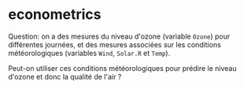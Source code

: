 # econometrics
Question: on a des mesures du niveau d'ozone (variable `Ozone`) pour différentes journées, 
et des mesures associées sur les conditions météorologiques (variables `Wind`, `Solar.R` et `Temp`).  

Peut-on utiliser ces conditions météorologiques pour prédire le niveau d'ozone et donc la qualité de l'air ?
